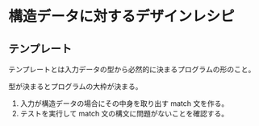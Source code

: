 # 構造データに対するデザインレシピ

## テンプレート

テンプレートとは入力データの型から必然的に決まるプログラムの形のこと。

型が決まるとプログラムの大枠が決まる。

1. 入力が構造データの場合にその中身を取り出す match 文を作る。
1. テストを実行して match 文の構文に問題がないことを確認する。
